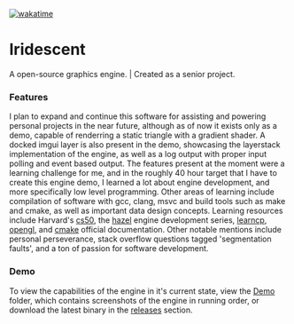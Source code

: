 [![wakatime](https://wakatime.com/badge/user/b920b284-3cde-4cd4-b72e-f7f22d050b16/project/63021d52-4725-4929-90fc-a42aab0fe464.svg)](https://wakatime.com/badge/user/b920b284-3cde-4cd4-b72e-f7f22d050b16/project/63021d52-4725-4929-90fc-a42aab0fe464)
# Iridescent
A open-source graphics engine. | Created as a senior project.

### Features
I plan to expand and continue this software for assisting and powering personal projects in the near future, although as of now it exists only as a demo, capable of renderring a static triangle with a gradient shader. A docked imgui layer is also present in the demo, showcasing the layerstack implementation of the engine, as well as a log output with proper input polling and event based output. The features present at the moment were a learning challenge for me, and in the roughly 40 hour target that I have to create this engine demo, I learned a lot about engine development, and more specifically low level programming. Other areas of learning include compilation of software with gcc, clang, msvc and build tools such as make and cmake, as well as important data design concepts. Learning resources include Harvard's [cs50](https://learning.edx.org/course/course-v1:HarvardX+CS50+X/home), the [hazel](https://www.youtube.com/watch?v=JxIZbV_XjAs&list=PLlrATfBNZ98dC-V-N3m0Go4deliWHPFwT) engine development series, [learncp](https://www.learncpp.com/learn-cpp-site-index/), [opengl](https://www.opengl.org/sdk/docs/tutorials/), and [cmake](https://cmake.org/cmake-tutorial/) official documentation. Other notable mentions include personal perseverance, stack overflow questions tagged 'segmentation faults', and a ton of passion for software development.

### Demo
To view the capabilities of the engine in it's current state, view the [Demo](https://github.com/timmypidashev/Iridescent/blob/main/Demo/) folder, which contains screenshots of the engine in running order, or download the latest binary in the [releases](https://github.com/timmypidashev/Iridescent/releases) section.
